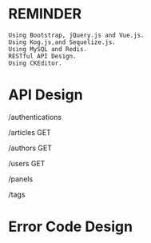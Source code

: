 # REMINDER
	Using Bootstrap, jQuery.js and Vue.js.
	Using Kog.js,and Sequelize.js.
	Using MySQL and Redis.
	RESTful API Design.
	Using CKEditor.

# API Design
/authentications

/articles
	GET


/authors
	GET


/users
	GET

/panels

/tags

# Error Code Design
